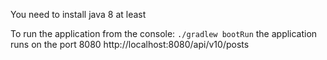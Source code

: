 You need to install java 8 at least 

To run the application from the console:
`./gradlew bootRun`
the application runs on the port 8080
http://localhost:8080/api/v10/posts
